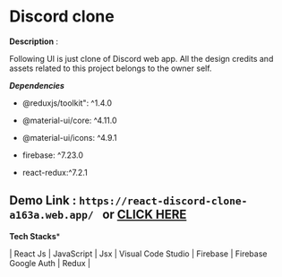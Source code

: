 
# Discord clone

  

  

**Description** :

  

Following UI is just clone of Discord web app. All the design credits and assets related to this project belongs to the owner self.

  

***Dependencies***

  

- @reduxjs/toolkit":  ^1.4.0

- @material-ui/core: ^4.11.0

- @material-ui/icons: ^4.9.1
- firebase: ^7.23.0
- react-redux:^7.2.1

  

  

## Demo Link : ` https://react-discord-clone-a163a.web.app/  ` or <a  href="https://react-discord-clone-a163a.web.app/">CLICK HERE</a>

  

**Tech Stacks***

| React Js | JavaScript | Jsx | Visual Code Studio | Firebase | Firebase Google Auth | Redux | 